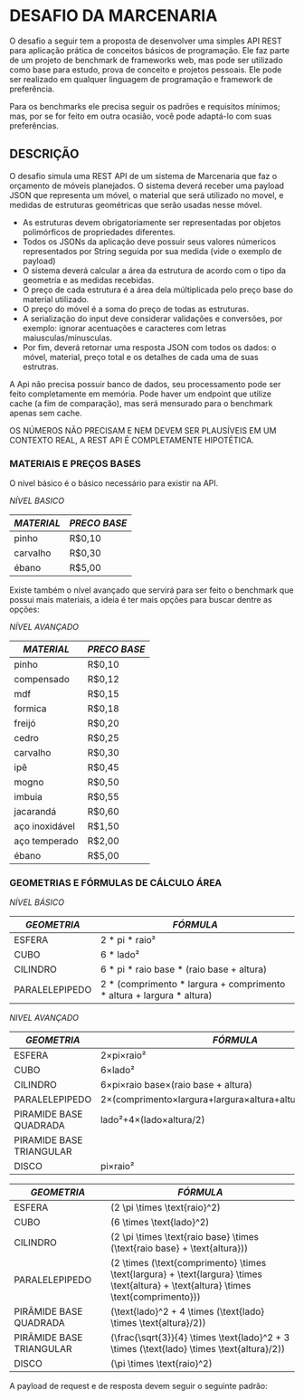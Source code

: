 # DESAFIO DA MARCENARIA

O desafio a seguir tem a proposta de desenvolver uma simples API REST para aplicação prática de conceitos básicos de programação. Ele faz parte de um projeto de benchmark de frameworks web, mas pode ser utilizado como base para estudo, prova de conceito e projetos pessoais. Ele pode ser realizado em qualquer linguagem de programação e framework de preferência.

Para os benchmarks ele precisa seguir os padrões e requisitos mínimos; mas, por se for feito em outra ocasião, você pode adaptá-lo com suas preferências.

## DESCRIÇÃO 

O desafio simula uma REST API de um sistema de Marcenaria que faz o orçamento de móveis planejados. O sistema deverá receber uma payload JSON que representa um móvel, o material que será utilizado no movel, e medidas de estruturas geométricas que serão usadas nesse móvel.

- As estruturas devem obrigatoriamente ser representadas por objetos polimórficos de propriedades diferentes.
- Todos os JSONs da aplicação deve possuir seus valores númericos representados por String seguida por sua medida (vide o exemplo de payload)
- O sistema deverá calcular a área da estrutura de acordo com o tipo da geometria e as medidas recebidas.
- O preço de cada estrutura é a área dela múltiplicada pelo preço base do material utilizado.
- O preço do móvel é a soma do preço de todas as estruturas.
- A serialização do input deve considerar validações e conversões, por exemplo: ignorar acentuações e caracteres com letras maiusculas/minusculas.
- Por fim, deverá retornar uma resposta JSON com todos os dados: o móvel, material, preço total e os detalhes de cada uma de suas estrutras.

A Api não precisa possuir banco de dados, seu processamento pode ser feito completamente em memória.
Pode haver um endpoint que utilize cache (a fim de comparação), mas será mensurado para o benchmark apenas sem cache.

OS NÚMEROS NÃO PRECISAM E NEM DEVEM SER PLAUSÍVEIS EM UM CONTEXTO REAL, A REST API É COMPLETAMENTE HIPOTÉTICA.

### MATERIAIS E PREÇOS BASES

O nível básico é o básico necessário para existir na API.


*NÍVEL BASICO*

| *MATERIAL*     | *PRECO BASE* |
|----------------|--------------|
| pinho          | R$0,10       |
| carvalho       | R$0,30       |
| ébano          | R$5,00       |


Existe também o nível avançado que servirá para ser feito o benchmark que possui mais materiais, a ideia é ter mais opções para buscar dentre as opções:


*NÍVEL AVANÇADO*

| *MATERIAL*        | *PRECO BASE* |
|-------------------|--------------|
| pinho             | R$0,10       |
| compensado        | R$0,12       |
| mdf               | R$0,15       |
| formica           | R$0,18       |
| freijó            | R$0,20       |
| cedro             | R$0,25       |
| carvalho          | R$0,30       |
| ipê               | R$0,45       |
| mogno             | R$0,50       |
| imbuia            | R$0,55       |
| jacarandá         | R$0,60       |
| aço inoxidável    | R$1,50       |
| aço temperado     | R$2,00       |
| ébano             | R$5,00       |


### GEOMETRIAS E FÓRMULAS DE CÁLCULO ÁREA 

*NÍVEL BÁSICO*

| *GEOMETRIA*    | *FÓRMULA*                                                             |
|----------------|-----------------------------------------------------------------------|
| ESFERA         | 2 * pi * raio²                                                        |
| CUBO           | 6 * lado²                                                             |
| CILINDRO       | 6 * pi * raio base * (raio base + altura)                             |
| PARALELEPIPEDO | 2 * (comprimento * largura + comprimento * altura + largura * altura) |

*NIVEL AVANÇADO*

| *GEOMETRIA*              | *FÓRMULA*                                                 |
|--------------------------|-----------------------------------------------------------|
| ESFERA                   | 2×pi×raio²                                                |
| CUBO                     | 6×lado²                                                   |
| CILINDRO                 | 6×pi×raio base×(raio base + altura)                       |
| PARALELEPIPEDO           | 2×(comprimento×largura+largura×altura+altura×comprimento) |
| PIRAMIDE BASE QUADRADA   | lado²+4×(lado×altura/2)                                   |
| PIRAMIDE BASE TRIANGULAR |                                                           | 
| DISCO                    | pi×raio²                                                  |

| *GEOMETRIA*              | *FÓRMULA*                                                                                           |
|--------------------------|-----------------------------------------------------------------------------------------------------|
| ESFERA                   | \(2 \pi \times \text{raio}^2\)                                                                     |
| CUBO                     | \(6 \times \text{lado}^2\)                                                                         |
| CILINDRO                 | \(2 \pi \times \text{raio base} \times (\text{raio base} + \text{altura})\)                         |
| PARALELEPIPEDO           | \(2 \times (\text{comprimento} \times \text{largura} + \text{largura} \times \text{altura} + \text{altura} \times \text{comprimento})\) |
| PIRÂMIDE BASE QUADRADA   | \(\text{lado}^2 + 4 \times (\text{lado} \times \text{altura}/2)\)                                   |
| PIRÂMIDE BASE TRIANGULAR | \(\frac{\sqrt{3}}{4} \times \text{lado}^2 + 3 \times (\text{lado} \times \text{altura}/2)\)         |
| DISCO                    | \(\pi \times \text{raio}^2\)                                                                       |



A payload de request e de resposta devem seguir o seguinte padrão:


